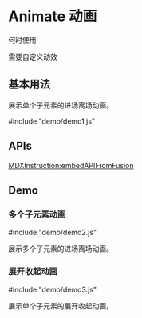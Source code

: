 # Animate 动画

何时使用

需要自定义动效


## 基本用法

展示单个子元素的进场离场动画。

#include "demo/demo1.js"

## APIs

[MDXInstruction:embedAPIFromFusion](https://github.com/alibaba-fusion/next/blob/master/docs/animate/index.md)


## Demo
 

### 多个子元素动画

#include "demo/demo2.js"

展示多个子元素的进场离场动画。

### 展开收起动画

#include "demo/demo3.js"

展示单个子元素的展开收起动画。

